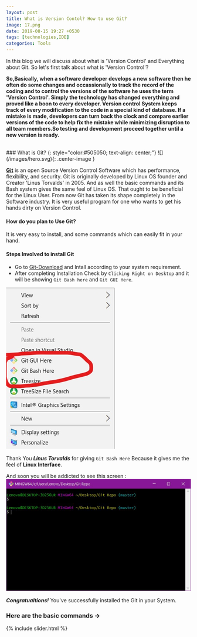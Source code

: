 ```yaml
---
layout: post
title: What is Version Contol? How to use Git?
image: 17.png
date: 2019-08-15 19:27 +0530
tags: [technologies,IDE]
categories: Tools
---
```


In this blog we will discuss about what is 'Version Control' and Everything about Git.
So let's first talk about what is 'Version Control'?
  
  
  **So,Basically, when a software developer develops a new software then he often do some changes and occassionally to track the record of 
the coding and to control the versions of the software he uses the term 'Version Control'. Simply the technology has changed everything
and proved like a boon to every developer. 
 Version control System keeps track of every modification to the code in a special kind of database. If a mistake is made, developers can turn back the clock and compare earlier versions of the code to help fix the mistake while minimizing disruption to all team members.So testing and development proceed together until a new version is ready.**
 
<br/>
### What is Git?
{: style="color:#505050; text-align: center;"}
![](/images/hero.svg){: .center-image }
 
 
 
 [**Git**](https://git-scm/downloads/) is an open Source Version Control Software which has performance, flexibility, and security. 
   Git is originally developed by Linux OS founder and Creator 'Linus Torvalds' in 2005. And as well the basic commands and its Bash system gives the same feel of Linux OS. That ought to be beneficial for the Linux User. From now Git has taken its shape completely in the Software industry. It is very useful program for one who wants to get his hands dirty on Version Control.
   
#### How do you plan to Use Git?

It is very easy to install, and some commands which can easily fit in your hand.

#### Steps Involved to install Git
 * Go to [Git-Download](https://git-scm/downloads/) and Intall according to your system requirement.
 * After completing Installation Check by `Clicking Right on Desktop` and it will be showing `Git Bash here` and `Git GUI Here`.
 
 ![View](/images/capture.JPG)
 
 Thank You ***Linus Torvalds*** for giving `Git Bash Here` Because it gives me the feel of **Linux Interface**. 
 
And soon you will be addicted to see this screen :
 ![screen](/images/capture1.JPG)
 
  ***Congratualtions!*** You've successfully installed the Git in your System.


### Here are the basic commands ->

{% include slider.html %} 




  
  
    



